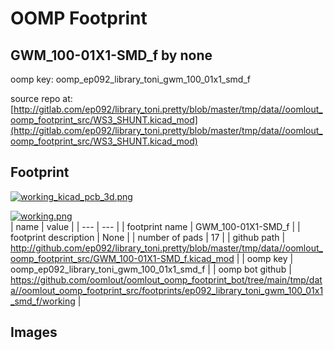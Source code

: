 # OOMP Footprint  
## GWM_100-01X1-SMD_f  by none  
  
oomp key: oomp_ep092_library_toni_gwm_100_01x1_smd_f  
  
source repo at: [http://gitlab.com/ep092/library_toni.pretty/blob/master/tmp/data//oomlout_oomp_footprint_src/WS3_SHUNT.kicad_mod](http://gitlab.com/ep092/library_toni.pretty/blob/master/tmp/data//oomlout_oomp_footprint_src/WS3_SHUNT.kicad_mod)  
## Footprint  
  
[![working_kicad_pcb_3d.png](working_kicad_pcb_3d_600.png)](working_kicad_pcb_3d.png)  
  
[![working.png](working_600.png)](working.png)  
| name | value | 
| --- | --- | 
| footprint name | GWM_100-01X1-SMD_f | 
| footprint description | None | 
| number of pads | 17 | 
| github path | http://github.com/ep092/library_toni.pretty/blob/master/tmp/data//oomlout_oomp_footprint_src/GWM_100-01X1-SMD_f.kicad_mod | 
| oomp key | oomp_ep092_library_toni_gwm_100_01x1_smd_f | 
| oomp bot github | https://github.com/oomlout/oomlout_oomp_footprint_bot/tree/main/tmp/data//oomlout_oomp_footprint_src/footprints/ep092_library_toni_gwm_100_01x1_smd_f/working | 
## Images  
